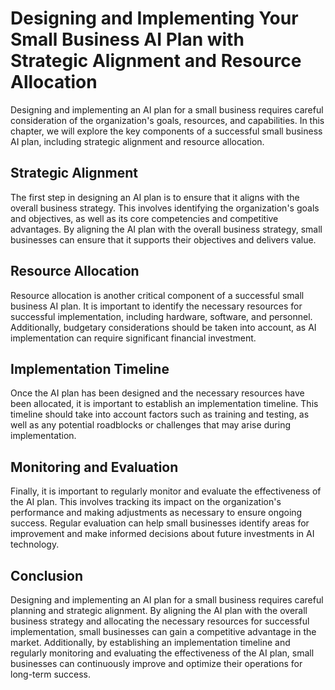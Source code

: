 Designing and Implementing Your Small Business AI Plan with Strategic Alignment and Resource Allocation
===============================================================================================================================================================

Designing and implementing an AI plan for a small business requires careful consideration of the organization's goals, resources, and capabilities. In this chapter, we will explore the key components of a successful small business AI plan, including strategic alignment and resource allocation.

Strategic Alignment
-------------------

The first step in designing an AI plan is to ensure that it aligns with the overall business strategy. This involves identifying the organization's goals and objectives, as well as its core competencies and competitive advantages. By aligning the AI plan with the overall business strategy, small businesses can ensure that it supports their objectives and delivers value.

Resource Allocation
-------------------

Resource allocation is another critical component of a successful small business AI plan. It is important to identify the necessary resources for successful implementation, including hardware, software, and personnel. Additionally, budgetary considerations should be taken into account, as AI implementation can require significant financial investment.

Implementation Timeline
-----------------------

Once the AI plan has been designed and the necessary resources have been allocated, it is important to establish an implementation timeline. This timeline should take into account factors such as training and testing, as well as any potential roadblocks or challenges that may arise during implementation.

Monitoring and Evaluation
-------------------------

Finally, it is important to regularly monitor and evaluate the effectiveness of the AI plan. This involves tracking its impact on the organization's performance and making adjustments as necessary to ensure ongoing success. Regular evaluation can help small businesses identify areas for improvement and make informed decisions about future investments in AI technology.

Conclusion
----------

Designing and implementing an AI plan for a small business requires careful planning and strategic alignment. By aligning the AI plan with the overall business strategy and allocating the necessary resources for successful implementation, small businesses can gain a competitive advantage in the market. Additionally, by establishing an implementation timeline and regularly monitoring and evaluating the effectiveness of the AI plan, small businesses can continuously improve and optimize their operations for long-term success.

